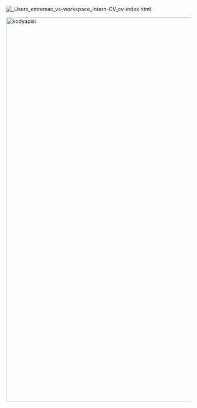 ![_Users_emremac_vs-workspace_Intern-CV_cv-index html](https://user-images.githubusercontent.com/93338158/187918501-d0fa0b2f-95ee-496f-9a79-c88596f08aea.png)

<img width="1047" alt="kodyapisi" src="https://user-images.githubusercontent.com/93338158/187875266-807e66e1-a826-4c69-a29b-5455f44cd57d.png">
